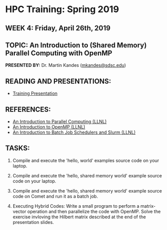# HPC Training: Spring 2019
## WEEK 4: Friday, April 26th, 2019

## TOPIC: An Introduction to (Shared Memory) Parallel Computing with OpenMP
**PRESENTED BY:** Dr. Martin Kandes (mkandes@sdsc.edu)

## READING AND PRESENTATIONS:
* [Training Presentation](./introduction-to-openmp.pdf)

## REFERENCES:
* [An Introduction to Parallel Computing (LLNL)](https://computing.llnl.gov/tutorials/parallel_comp)
* [An Introduction to OpenMP (LLNL)](https://computing.llnl.gov/tutorials/openMP)
* [An Introduction to Batch Job Schedulers and Slurm (LLNL)](https://computing.llnl.gov/tutorials/moab)

## TASKS:
1. Compile and execute the 'hello, world' examples source code on your laptop.

2. Compile and execute the 'hello, shared memory world' example source code on your laptop.

3. Compile and execute the 'hello, shared memory world' example source code on Comet and run it as a batch job. 

4. Executing Hybrid Codes:  Write a small program to perform a matrix-vector operation and then parallelize the code with OpenMP. Solve the exercise invloving the Hilbert matrix described at the end of the presentation slides.



